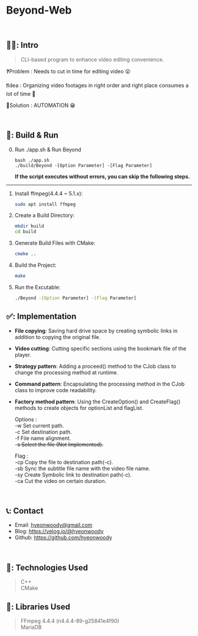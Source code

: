 # Beyond-Web

</br>

## 🧑‍💻: Intro
> CLI-based program to enhance video editing convenience.

❓Problem : Needs to cut in time for editing video 😮

❗Idea : Organizing video footages in right order and right place consumes a lot of time 🤔

💯Solution : AUTOMATION 😁
 
 
</br>

 ## 🚀: Build & Run
0. Run ./app.sh & Run Beyond
    ```
    bash ./app.sh 
    ./build/Beyond -[Option Parameter] -[Flag Parameter]
    ```
    **If the script executes without errors, you can skip the following steps.**
 ---
1. Install ffmpeg(4.4.4 ~ 5.1.x):
    ```bash
    sudo apt install ffmpeg
    ```
2. Create a Build Directory:
    ```bash
    mkdir build
    cd build
    ```
 
3. Generate Build Files with CMake:
    ```bash
    cmake ..
    ```

4. Build the Project:
    ```bash
    make
    ```


5. Run the Excutable:
    ```bash
    ./Beyond -[Option Parameter] -[Flag Parameter]
    ```


 ## ✅: Implementation 
- **File copying**: Saving hard drive space by creating symbolic links in addition to copying the original file.  
- **Video cutting**: Cutting specific sections using the bookmark file of the player.  
- **Strategy pattern**: Adding a proceed() method to the CJob class to change the processing method at runtime.  
- **Command pattern**: Encapsulating the processing method in the CJob class to improve code readability.  
- **Factory method pattern**: Using the CreateOption() and CreateFlag() methods to create objects for optionList and flagList.  


  Options :  
    -w Set current path.  
    -c Set destination path.  
    -f File name alignment.  
    -~~s Select the file (Not Implemented).~~ 
  
  Flag :  
    -cp Copy the file to destination path(-c).  
    -sb Sync the subtitle file name with the video file name.  
    -sy Create Symbolic link to destination path(-c).  
    -ca Cut the video on certain duration.  
    
   
    
 </br>

## 📞: Contact
- Email: hyeonwoody@gmail.com
- Blog: https://velog.io/@hyeonwoody
- Github: https://github.com/hyeonwoody

</br>

## 🧱: Technologies Used
>C++  
>CMake

## 📖: Libraries Used
>FFmpeg 4.4.4 (n4.4.4-89-g25841e4f90)  
>MariaDB
